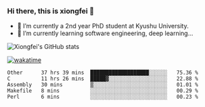 ### Hi there, this is xiongfei 👋


- 🔭 I’m currently a 2nd year PhD student at Kyushu University.
- 🌱 I’m currently learning software engineering, deep learning...

<!--
**Toma62299781/Toma62299781** is a ✨ _special_ ✨ repository because its `README.md` (this file) appears on your GitHub profile.
Here are some ideas to get you started:
-->

![Xiongfei's GitHub stats](https://github-readme-stats.vercel.app/api?username=Toma62299781)


[![wakatime](https://wakatime.com/badge/user/9e8d5516-d162-43e7-9563-87295d455a71.svg)](https://wakatime.com/@9e8d5516-d162-43e7-9563-87295d455a71)

<!--START_SECTION:waka-->
```text
Other      37 hrs 39 mins  ███████████████████░░░░░░   75.36 % 
C          11 hrs 26 mins  █████▓░░░░░░░░░░░░░░░░░░░   22.88 % 
Assembly   30 mins         ▒░░░░░░░░░░░░░░░░░░░░░░░░   01.01 % 
Makefile   8 mins          ░░░░░░░░░░░░░░░░░░░░░░░░░   00.29 % 
Perl       6 mins          ░░░░░░░░░░░░░░░░░░░░░░░░░   00.23 % 
```
<!--END_SECTION:waka-->

